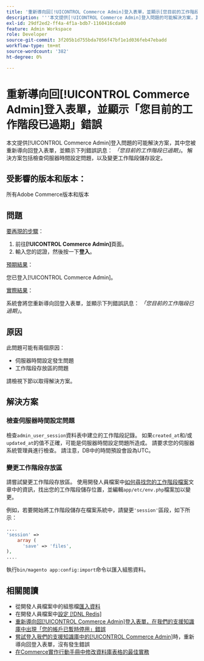 ```yaml
---
title: '重新導向回[!UICONTROL Commerce Admin]登入表單，並顯示[您目前的工作階段已過期]錯誤'
description: '''本文提供[!UICONTROL Commerce Admin]登入問題的可能解決方案，其中您被重新導向回登入表單，並顯示下列錯誤訊息： *「您目前的工作階段已過期」*。 解決方案包括檢查伺服器時間設定問題，以及變更工作階段儲存設定。'
exl-id: 29df2ed2-ff4a-4f1a-bdb7-1160416cda00
feature: Admin Workspace
role: Developer
source-git-commit: 3f205b1d755bda7056f47bf1e1d036feb47ebadd
workflow-type: tm+mt
source-wordcount: '382'
ht-degree: 0%

---
```


# 重新導向回[!UICONTROL Commerce Admin]登入表單，並顯示「您目前的工作階段已過期」錯誤

本文提供[!UICONTROL Commerce Admin]登入問題的可能解決方案，其中您被重新導向回登入表單，並顯示下列錯誤訊息： *「您目前的工作階段已過期」*。 解決方案包括檢查伺服器時間設定問題，以及變更工作階段儲存設定。

## 受影響的版本和版本：

所有Adobe Commerce版本和版本

## 問題

<u>要再現的步驟</u>：

1. 前往&#x200B;**[!UICONTROL Commerce Admin]**&#x200B;頁面。
1. 輸入您的認證，然後按一下&#x200B;**登入**。

<u>預期結果</u>：

您已登入[!UICONTROL Commerce Admin]。

<u>實際結果</u>：

系統會將您重新導向回登入表單，並顯示下列錯誤訊息： *「您目前的工作階段已過期」*。

## 原因

此問題可能有兩個原因：

* 伺服器時間設定發生問題
* 工作階段存放區的問題

請檢視下節以取得解決方案。

## 解決方案

### 檢查伺服器時間設定問題

檢查`admin_user_session`資料表中建立的工作階段記錄。 如果`created_at`和/或`updated_at`的值不正確，可能是伺服器時間設定問題所造成。 請要求您的伺服器系統管理員進行檢查。 請注意，DB中的時間預設會設為UTC。

### 變更工作階段存放區

請嘗試變更工作階段存放區。 使用開發人員檔案中[如何尋找您的工作階段檔案](https://devdocs.magento.com/guides/v2.3/config-guide/sessions.html)文章中的資訊，找出您的工作階段儲存位置，並編輯`app/etc/env.php`檔案加以變更。

例如，若要開始將工作階段儲存在檔案系統中，請變更`'session'`區段，如下所示：

```php
....
'session' =>
    array (
      'save' => 'files',
),
....
```

執行`bin/magento app:config:import`命令以匯入組態資料。


## 相關閱讀

* 從開發人員檔案中的組態檔[匯入資料](https://devdocs.magento.com/guides/v2.3/config-guide/cli/config-cli-subcommands-config-mgmt-import.html)
* 在開發人員檔案中[設定 [!DNL Redis]](https://experienceleague.adobe.com/en/docs/commerce-operations/configuration-guide/cache/redis/config-redis)
* [重新導向回[!UICONTROL Commerce Admin]登入表單，在我們的支援知識庫中出現「您的帳戶已暫時停用」錯誤](https://experienceleague.adobe.com/en/docs/commerce-knowledge-base/kb/troubleshooting/miscellaneous/redirect-back-to-the-admin-login-form-with-your-account-is-temporarily-disabled-error)
* [嘗試登入我們的支援知識庫中的[!UICONTROL Commerce Admin]](https://experienceleague.adobe.com/en/docs/commerce-knowledge-base/kb/troubleshooting/miscellaneous/login-redirect-when-trying-to-login-to-magento-admin)時，重新導向回登入表單，沒有發生錯誤
* [在Commerce實作行動手冊中修改資料庫表格的最佳實務](https://experienceleague.adobe.com/en/docs/commerce-operations/implementation-playbook/best-practices/development/modifying-core-and-third-party-tables#why-adobe-recommends-avoiding-modifications)


